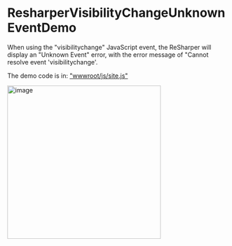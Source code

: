 # ResharperVisibilityChangeUnknownEventDemo

When using the "visibilitychange" JavaScript event, the ReSharper will display an "Unknown Event" error,
with the error message of "Cannot resolve event 'visibilitychange'.

The demo code is in: ["wwwroot/js/site.js"](https://github.com/ryans610/ResharperVisibilityChangeUnknownEventDemo/blob/master/ResharperVisibilityChangeUnknownEventDemo/wwwroot/js/site.js)

<img width="350" alt="image" src="https://user-images.githubusercontent.com/10193948/179944688-c51a8aae-5d84-48f4-bd1e-296dd38f5d20.png">

